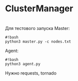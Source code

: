 # ClusterManager
#
 Для тестового запуска
Master:
```
#!bash
python3 master.py -c nodes.txt

```
Agent:
```
#!bash
python3 agent.py

```

Нужно requests, tornado